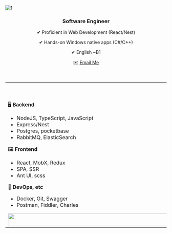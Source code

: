 
![1](https://github.com/user-attachments/assets/5f3e341d-86a1-4cad-84c6-5e8c93ca6e2d)

<div align='center'>    
    
<h3>

**Software Engineer**    
</h3>
</div>
<div align='center'>		

✔ Proficient in Web Development (React/Nest)
</div>    
<div align='center'>		
	
✔ Hands-on Windows native apps (C#/C++) 
</div>     
   
<div align='center'>		
	
✔ English ~B1
</div>  
<div align='center'>	
	
✉️ [Email Me](mailto:conorswipe@gmail.com)	
</div>
<br>                                                               
<table>
<tbody>
<tr>
<td>
<br>
<br>  


🖥 **Backend**

- NodeJS, TypeScript, JavaScript
- Express/Nest
- Postgres, pocketbase
- RabbitMQ, ElasticSearch

🖼️ **Frontend**

- React, MobX, Redux
- SPA, SSR
- Ant UI, scss

📁 **DevOps, etc**

- Docker, Git, Swagger
- Postman, Fiddler, Charles

<img src="https://github.com/user-attachments/assets/9ecfe624-51a5-4936-a0f6-10f8204ec03f" style="width: 775px; height: 40px; max-width: 100%;">


</td>
<td>
	
![goku](https://github.com/user-attachments/assets/0d03a1ed-db86-473d-b96a-87348c4c4fdc)


</td>
</tr>

</tbody>
</table>

